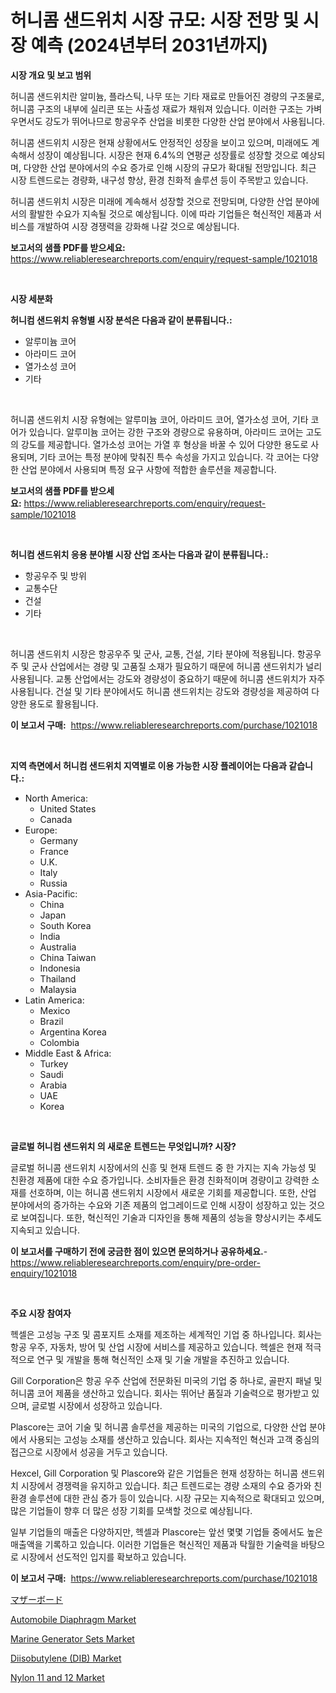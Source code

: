 <p><h1>허니콤 샌드위치 시장 규모: 시장 전망 및 시장 예측 (2024년부터 2031년까지)</h1></p><p><strong>시장 개요 및 보고 범위</strong></p>
<p><p>허니콤 샌드위치란 알미늄, 플라스틱, 나무 또는 기타 재료로 만들어진 경량의 구조물로, 허니콤 구조의 내부에 실리콘 또는 사출성 재료가 채워져 있습니다. 이러한 구조는 가벼우면서도 강도가 뛰어나므로 항공우주 산업을 비롯한 다양한 산업 분야에서 사용됩니다.</p><p>허니콤 샌드위치 시장은 현재 상황에서도 안정적인 성장을 보이고 있으며, 미래에도 계속해서 성장이 예상됩니다. 시장은 현재 6.4%의 연평균 성장률로 성장할 것으로 예상되며, 다양한 산업 분야에서의 수요 증가로 인해 시장의 규모가 확대될 전망입니다. 최근 시장 트렌드로는 경량화, 내구성 향상, 환경 친화적 솔루션 등이 주목받고 있습니다.</p><p>허니콤 샌드위치 시장은 미래에 계속해서 성장할 것으로 전망되며, 다양한 산업 분야에서의 활발한 수요가 지속될 것으로 예상됩니다. 이에 따라 기업들은 혁신적인 제품과 서비스를 개발하여 시장 경쟁력을 강화해 나갈 것으로 예상됩니다.</p></p>
<p><strong>보고서의 샘플 PDF를 받으세요:</strong> <a href="https://www.reliableresearchreports.com/enquiry/request-sample/1021018">https://www.reliableresearchreports.com/enquiry/request-sample/1021018</a></p>
<p>&nbsp;</p>
<p><strong>시장 세분화</strong></p>
<p><strong>허니컴 샌드위치 유형별 시장 분석은 다음과 같이 분류됩니다.:</strong></p>
<p><ul><li>알루미늄 코어</li><li>아라미드 코어</li><li>열가소성 코어</li><li>기타</li></ul></p>
<p>&nbsp;</p>
<p><p>허니콤 샌드위치 시장 유형에는 알루미늄 코어, 아라미드 코어, 열가소성 코어, 기타 코어가 있습니다. 알루미늄 코어는 강한 구조와 경량으로 유용하며, 아라미드 코어는 고도의 강도를 제공합니다. 열가소성 코어는 가열 후 형상을 바꿀 수 있어 다양한 용도로 사용되며, 기타 코어는 특정 분야에 맞춰진 특수 속성을 가지고 있습니다. 각 코어는 다양한 산업 분야에서 사용되며 특정 요구 사항에 적합한 솔루션을 제공합니다.</p></p>
<p><strong>보고서의 샘플 PDF를 받으세요:</strong>&nbsp;<a href="https://www.reliableresearchreports.com/enquiry/request-sample/1021018">https://www.reliableresearchreports.com/enquiry/request-sample/1021018</a></p>
<p>&nbsp;</p>
<p><strong> 허니컴 샌드위치 응용 분야별 시장 산업 조사는 다음과 같이 분류됩니다.:</strong></p>
<p><ul><li>항공우주 및 방위</li><li>교통수단</li><li>건설</li><li>기타</li></ul></p>
<p>&nbsp;</p>
<p><p>허니콤 샌드위치 시장은 항공우주 및 군사, 교통, 건설, 기타 분야에 적용됩니다. 항공우주 및 군사 산업에서는 경량 및 고품질 소재가 필요하기 때문에 허니콤 샌드위치가 널리 사용됩니다. 교통 산업에서는 강도와 경량성이 중요하기 때문에 허니콤 샌드위치가 자주 사용됩니다. 건설 및 기타 분야에서도 허니콤 샌드위치는 강도와 경량성을 제공하여 다양한 용도로 활용됩니다.</p></p>
<p><strong>이 보고서 구매:</strong>&nbsp; <a href="https://www.reliableresearchreports.com/purchase/1021018">https://www.reliableresearchreports.com/purchase/1021018</a></p>
<p>&nbsp;</p>
<p><strong>지역 측면에서 허니컴 샌드위치 지역별로 이용 가능한 시장 플레이어는 다음과 같습니다.:</strong></p>
<p><ul>
    <li>
        North America:
        <ul>
            <li>United States</li>
            <li>Canada</li>
        </ul>
    </li>
    <li>
        Europe:
        <ul>
            <li>Germany</li>
            <li>France</li>
            <li>U.K.</li>
            <li>Italy</li>
            <li>Russia</li>
        </ul>
    </li>
    <li>
        Asia-Pacific:
        <ul>
            <li>China</li>
            <li>Japan</li>
            <li>South Korea</li>
            <li>India</li>
            <li>Australia</li>
            <li>China Taiwan</li>
            <li>Indonesia</li>
            <li>Thailand</li>
            <li>Malaysia</li>
        </ul>
    </li>
    <li>
        Latin America:
        <ul>
            <li>Mexico</li>
            <li>Brazil</li>
            <li>Argentina Korea</li>
            <li>Colombia</li>
        </ul>
    </li>
    <li>
        Middle East & Africa:
        <ul>
            <li>Turkey</li>
            <li>Saudi</li>
            <li>Arabia</li>
            <li>UAE</li>
            <li>Korea</li>
        </ul>
    </li>
    </ul></p>
<p>&nbsp;</p>
<p><strong>글로벌 허니컴 샌드위치 의 새로운 트렌드는 무엇입니까? 시장?</strong></p>
<p><p>글로벌 허니콤 샌드위치 시장에서의 신흥 및 현재 트렌드 중 한 가지는 지속 가능성 및 친환경 제품에 대한 수요 증가입니다. 소비자들은 환경 친화적이며 경량이고 강력한 소재를 선호하며, 이는 허니콤 샌드위치 시장에서 새로운 기회를 제공합니다. 또한, 산업 분야에서의 증가하는 수요와 기존 제품의 업그레이드로 인해 시장이 성장하고 있는 것으로 보여집니다. 또한, 혁신적인 기술과 디자인을 통해 제품의 성능을 향상시키는 추세도 지속되고 있습니다.</p></p>
<p><strong>이 보고서를 구매하기 전에 궁금한 점이 있으면 문의하거나 공유하세요.</strong>- <a href="https://www.reliableresearchreports.com/enquiry/pre-order-enquiry/1021018">https://www.reliableresearchreports.com/enquiry/pre-order-enquiry/1021018</a></p>
<p>&nbsp;</p>
<p><strong>주요 시장 참여자</strong></p>
<p><p>헥셀은 고성능 구조 및 콤포지트 소재를 제조하는 세계적인 기업 중 하나입니다. 회사는 항공 우주, 자동차, 방어 및 산업 시장에 서비스를 제공하고 있습니다. 헥셀은 현재 적극적으로 연구 및 개발을 통해 혁신적인 소재 및 기술 개발을 추진하고 있습니다.</p><p>Gill Corporation은 항공 우주 산업에 전문화된 미국의 기업 중 하나로, 골판지 패널 및 허니콤 코어 제품을 생산하고 있습니다. 회사는 뛰어난 품질과 기술력으로 평가받고 있으며, 글로벌 시장에서 성장하고 있습니다.</p><p>Plascore는 코어 기술 및 허니콤 솔루션을 제공하는 미국의 기업으로, 다양한 산업 분야에서 사용되는 고성능 소재를 생산하고 있습니다. 회사는 지속적인 혁신과 고객 중심의 접근으로 시장에서 성공을 거두고 있습니다.</p><p>Hexcel, Gill Corporation 및 Plascore와 같은 기업들은 현재 성장하는 허니콤 샌드위치 시장에서 경쟁력을 유지하고 있습니다. 최근 트렌드로는 경량 소재의 수요 증가와 친환경 솔루션에 대한 관심 증가 등이 있습니다. 시장 규모는 지속적으로 확대되고 있으며, 많은 기업들이 향후 더 많은 성장 기회를 모색할 것으로 예상됩니다.</p><p>일부 기업들의 매출은 다양하지만, 헥셀과 Plascore는 앞선 몇몇 기업들 중에서도 높은 매출액을 기록하고 있습니다. 이러한 기업들은 혁신적인 제품과 탁월한 기술력을 바탕으로 시장에서 선도적인 입지를 확보하고 있습니다.</p></p>
<p><strong>이 보고서 구매:</strong>&nbsp;&nbsp;<a href="https://www.reliableresearchreports.com/purchase/1021018">https://www.reliableresearchreports.com/purchase/1021018</a></p>
<p><p><a href="https://github.com/dzy793153605/Market-Research-Report-List-1/blob/main/3749554188976.md">マザーボード</a></p><p><a href="https://github.com/WillieWoodard/Market-Research-Report-List-3/blob/main/automobile-diaphragm-market.md">Automobile Diaphragm Market</a></p><p><a href="https://view.publitas.com/reportprime-1/marine-generator-sets-market-size-furnishes-valuable-information-encompassing-market-share-market-trends-and-projections-spanning-from-2024-to-2031/">Marine Generator Sets Market</a></p><p><a href="https://issuu.com/reportprime-2/docs/diisobutylene-dib-market-size-2030.pptx">Diisobutylene (DIB) Market</a></p><p><a href="https://issuu.com/reportprime-2/docs/nylon-11-and-12-market-size-2030.pptx">Nylon 11 and 12 Market</a></p></p>
